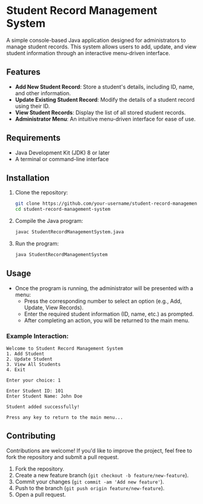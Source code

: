 
# Student Record Management System

A simple console-based Java application designed for administrators to manage student records. This system allows users to add, update, and view student information through an interactive menu-driven interface.

## Features

- **Add New Student Record**: Store a student's details, including ID, name, and other information.
- **Update Existing Student Record**: Modify the details of a student record using their ID.
- **View Student Records**: Display the list of all stored student records.
- **Administrator Menu**: An intuitive menu-driven interface for ease of use.

## Requirements

- Java Development Kit (JDK) 8 or later
- A terminal or command-line interface

## Installation

1. Clone the repository:

   ```bash
   git clone https://github.com/your-username/student-record-management-system.git
   cd student-record-management-system
   ```

2. Compile the Java program:

   ```bash
   javac StudentRecordManagementSystem.java
   ```

3. Run the program:

   ```bash
   java StudentRecordManagementSystem
   ```

## Usage

- Once the program is running, the administrator will be presented with a menu:
  - Press the corresponding number to select an option (e.g., Add, Update, View Records).
  - Enter the required student information (ID, name, etc.) as prompted.
  - After completing an action, you will be returned to the main menu.

### Example Interaction:

```plaintext
Welcome to Student Record Management System
1. Add Student
2. Update Student
3. View All Students
4. Exit

Enter your choice: 1

Enter Student ID: 101
Enter Student Name: John Doe

Student added successfully!

Press any key to return to the main menu...
```

## Contributing

Contributions are welcome! If you'd like to improve the project, feel free to fork the repository and submit a pull request.

1. Fork the repository.
2. Create a new feature branch (`git checkout -b feature/new-feature`).
3. Commit your changes (`git commit -am 'Add new feature'`).
4. Push to the branch (`git push origin feature/new-feature`).
5. Open a pull request.


